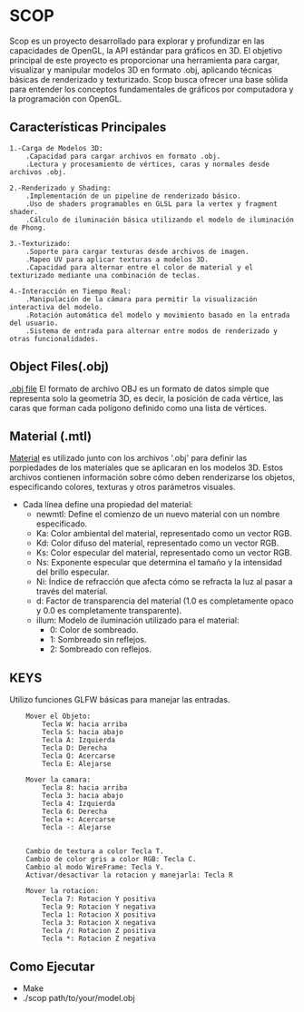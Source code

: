 # SCOP

Scop es un proyecto desarrollado para explorar y profundizar en las capacidades de OpenGL, la API estándar para gráficos en 3D. El objetivo principal de este proyecto es proporcionar una herramienta para cargar, visualizar y manipular modelos 3D en formato .obj, aplicando técnicas básicas de renderizado y texturizado. Scop busca ofrecer una base sólida para entender los conceptos fundamentales de gráficos por computadora y la programación con OpenGL.

## Características Principales
    1.-Carga de Modelos 3D:
        .Capacidad para cargar archivos en formato .obj.
        .Lectura y procesamiento de vértices, caras y normales desde archivos .obj.

    2.-Renderizado y Shading:
        .Implementación de un pipeline de renderizado básico.
        .Uso de shaders programables en GLSL para la vertex y fragment shader.
        .Cálculo de iluminación básica utilizando el modelo de iluminación de Phong.

    3.-Texturizado:
        .Soporte para cargar texturas desde archivos de imagen.
        .Mapeo UV para aplicar texturas a modelos 3D.
        .Capacidad para alternar entre el color de material y el texturizado mediante una combinación de teclas.

    4.-Interacción en Tiempo Real:
        .Manipulación de la cámara para permitir la visualización interactiva del modelo.
        .Rotación automática del modelo y movimiento basado en la entrada del usuario.
        .Sistema de entrada para alternar entre modos de renderizado y otras funcionalidades.

## Object Files(.obj)
[.obj file](https://en.wikipedia.org/wiki/Wavefront_.obj_file) El formato de archivo OBJ es un formato de datos simple que representa solo la geometría 3D, es decir, la posición de cada vértice, las caras que forman cada polígono definido como una lista de vértices.

## Material (.mtl)
[Material](https://paulbourke.net/dataformats/mtl/) es utilizado junto con los archivos '.obj' para definir las porpiedades de los materiales que se aplicaran en los modelos 3D. Estos archivos contienen información sobre cómo deben renderizarse los objetos, especificando colores, texturas y otros parámetros visuales.
- Cada línea define una propiedad del material:
    - newmtl: Define el comienzo de un nuevo material con un nombre especificado.
    - Ka: Color ambiental del material, representado como un vector RGB.
    - Kd: Color difuso del material, representado como un vector RGB.
    - Ks: Color especular del material, representado como un vector RGB.
    - Ns: Exponente especular que determina el tamaño y la intensidad del brillo especular.
    - Ni: Índice de refracción que afecta cómo se refracta la luz al pasar a través del material.
    - d: Factor de transparencia del material (1.0 es completamente opaco y 0.0 es completamente transparente).
    - illum: Modelo de iluminación utilizado para el material:
        - 0: Color de sombreado.
        - 1: Sombreado sin reflejos.
        - 2: Sombreado con reflejos.

## KEYS
Utilizo funciones GLFW básicas para manejar las entradas.

```
    Mover el Objeto:
        Tecla W: hacia arriba
        Tecla S: hacia abajo
        Tecla A: Izquierda
        Tecla D: Derecha
        Tecla Q: Acercarse
        Tecla E: Alejarse
    
    Mover la camara:
        Tecla 8: hacia arriba
        Tecla 3: hacia abajo
        Tecla 4: Izquierda
        Tecla 6: Derecha
        Tecla +: Acercarse
        Tecla -: Alejarse


    Cambio de textura a color Tecla T.
    Cambio de color gris a color RGB: Tecla C.
    Cambio al modo WireFrame: Tecla Y.
    Activar/desactivar la rotacion y manejarla: Tecla R

    Mover la rotacion:
        Tecla 7: Rotacion Y positiva
        Tecla 9: Rotacion Y negativa
        Tecla 1: Rotacion X positiva
        Tecla 3: Rotacion X negativa
        Tecla /: Rotacion Z positiva
        Tecla *: Rotacion Z negativa
```

## Como Ejecutar

- Make
- ./scop path/to/your/model.obj
